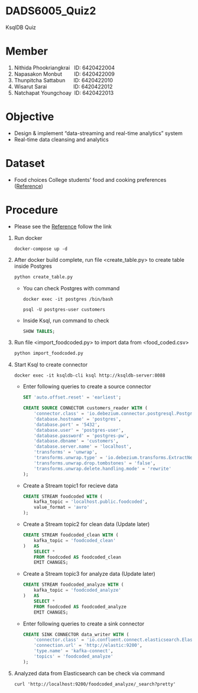 # DADS6005_Quiz2
KsqlDB Quiz

# Member
1. Nithida Phookriangkrai &nbsp; ID: 6420422004
2. Napasakon Monbut &nbsp;&emsp;&ensp; ID: 6420422009
3. Thunpitcha Sattabun &nbsp;&ensp;&nbsp; ID: 6420422010
4. Wisarut Sarai &nbsp;&emsp;&emsp;&emsp;&emsp;&nbsp; ID: 6420422012
5. Natchapat Youngchoay&nbsp; ID: 6420422013


# Objective

- Design & implement “data-streaming and real-time analytics” system
- Real-time data cleansing and analytics


# Dataset

- Food choices College students' food and cooking preferences ([Reference](https://www.kaggle.com/datasets/borapajo/food-choices?select=food_coded.csv))




# Procedure
- Please see the [Reference](https://docs.ksqldb.io/en/latest/tutorials/etl/) follow the link
1. Run docker
    ```batch
    docker-compose up -d
    ```
    
2. After docker build complete, run file <create_table.py> to create table inside Postgres
    ```python
    python create_table.py
    ```
    - You can check Postgres with command
        ```batch
        docker exec -it postgres /bin/bash
        ```
        ```batch
        psql -U postgres-user customers
        ```
    - Inside Ksql, run command to check
        ```sql
        SHOW TABLES;
        ```

3. Run file <import_foodcoded.py> to import data from <food_coded.csv>
    ```python
    python import_foodcoded.py
    ```

4. Start Ksql to create connector
    ```batch
    docker exec -it ksqldb-cli ksql http://ksqldb-server:8088
    ```
    - Enter following queries to create a source connector
      ```sql
      SET 'auto.offset.reset' = 'earliest';
      ```
      ```sql
      CREATE SOURCE CONNECTOR customers_reader WITH (
          'connector.class' = 'io.debezium.connector.postgresql.PostgresConnector',
          'database.hostname' = 'postgres',
          'database.port' = '5432',
          'database.user' = 'postgres-user',
          'database.password' = 'postgres-pw',
          'database.dbname' = 'customers',
          'database.server.name' = 'localhost',
          'transforms' = 'unwrap',
          'transforms.unwrap.type' = 'io.debezium.transforms.ExtractNewRecordState',
          'transforms.unwrap.drop.tombstones' = 'false',
          'transforms.unwrap.delete.handling.mode' = 'rewrite'
      );
      ```
    - Create a Stream topic1 for recieve data
      ```sql
      CREATE STREAM foodcoded WITH (
          kafka_topic = 'localhost.public.foodcoded',
          value_format = 'avro'
      );
      ```
    - Create a Stream topic2 for clean data (Update later)
      ```sql
      CREATE STREAM foodcoded_clean WITH (
          kafka_topic = 'foodcoded_clean'
      )   AS
          SELECT *
          FROM foodcoded AS foodcoded_clean
          EMIT CHANGES;
      ```
    - Create a Stream topic3 for analyze data (Update later)
      ```sql
      CREATE STREAM foodcoded_analyze WITH (
          kafka_topic = 'foodcoded_analyze'
      )   AS
          SELECT *
          FROM foodcoded AS foodcoded_analyze
          EMIT CHANGES;
      ```
    - Enter following queries to create a sink connector
      ```sql
      CREATE SINK CONNECTOR data_writer WITH (
          'connector.class' = 'io.confluent.connect.elasticsearch.ElasticsearchSinkConnector',
          'connection.url' = 'http://elastic:9200',
          'type.name' = 'kafka-connect',
          'topics' = 'foodcoded_analyze'
      );
      ```
      
5. Analyzed data from Elasticsearch can be check via command
    ```batch
    curl 'http://localhost:9200/foodcoded_analyze/_search?pretty'
    ```
